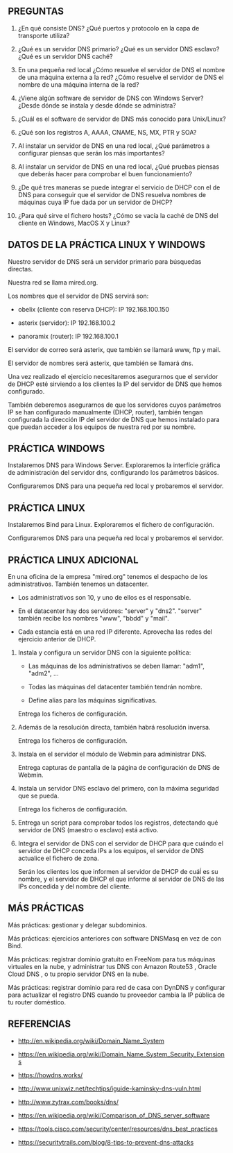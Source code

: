 PREGUNTAS
---------

 01. ¿En qué consiste DNS? ¿Qué puertos y protocolo en la capa de transporte utiliza?

 02. ¿Qué es un servidor DNS primario? ¿Qué es un servidor DNS esclavo? ¿Qué es un servidor DNS caché?

 03. En una pequeña red local ¿Cómo resuelve el servidor de DNS el nombre de una máquina externa a la red? ¿Cómo resuelve el servidor de DNS el nombre de una máquina interna de la red?

 04. ¿Viene algún software de servidor de DNS con Windows Server? ¿Desde dónde se instala y desde dónde se administra?

 05. ¿Cuál es el software de servidor de DNS más conocido para Unix/Linux?

 06. ¿Qué son los registros A, AAAA, CNAME, NS, MX, PTR y SOA?
 
 07. Al instalar un servidor de DNS en una red local, ¿Qué parámetros a configurar piensas que serán los más importantes?

 08. Al instalar un servidor de DNS en una red local, ¿Qué pruebas piensas que deberás hacer para comprobar el buen funcionamiento?

 09. ¿De qué tres maneras se puede integrar el servicio de DHCP con el de DNS para conseguir que el servidor de DNS resuelva nombres de máquinas cuya IP fue dada por un servidor de DHCP?

 10. ¿Para qué sirve el fichero hosts? ¿Cómo se vacía la caché de DNS del cliente en Windows, MacOS X y Linux?





DATOS DE LA PRÁCTICA LINUX Y WINDOWS
------------------------------------

Nuestro servidor de DNS será un servidor primario para búsquedas directas.

Nuestra red se llama mired.org.

Los nombres que el servidor de DNS servirá son:

  - obelix (cliente con reserva DHCP): IP 192.168.100.150

  - asterix (servidor): IP 192.168.100.2

  - panoramix (router): IP 192.168.100.1

El servidor de correo será asterix, que también se llamará www, ftp y mail.

El servidor de nombres será asterix, que también se llamará dns.

Una vez realizado el ejercicio necesitaremos asegurarnos que el servidor de DHCP esté sirviendo a los clientes la IP del servidor de DNS que hemos configurado.

También deberemos asegurarnos de que los servidores cuyos parámetros IP se han configurado manualmente (DHCP, router), también tengan configurada la dirección IP del servidor de DNS que hemos instalado para que puedan acceder a los equipos de nuestra red por su nombre.





PRÁCTICA WINDOWS
----------------

Instalaremos DNS para Windows Server. Exploraremos la interfície gráfica de administración del servidor dns, configurando los parámetros básicos.

Configuraremos DNS para una pequeña red local y probaremos el servidor.





PRÁCTICA LINUX
--------------

Instalaremos Bind para Linux. Exploraremos el fichero de configuración.

Configuraremos DNS para una pequeña red local y probaremos el servidor.





PRÁCTICA LINUX ADICIONAL
------------------------

En una oficina de la empresa "mired.org" tenemos el despacho de los administrativos. También tenemos un datacenter.

  - Los administrativos son 10, y uno de ellos es el responsable.

  - En el datacenter hay dos servidores: "server" y "dns2". "server" también recibe los nombres "www", "bbdd" y "mail".

  - Cada estancia está en una red IP diferente. Aprovecha las redes del ejercicio anterior de DHCP.

 01. Instala y configura un servidor DNS con la siguiente política:

     - Las máquinas de los administrativos se deben llamar: "adm1", "adm2", ...

     - Todas las máquinas del datacenter también tendrán nombre.

     - Define alias para las máquinas significativas.
     
     Entrega los ficheros de configuración.

 02. Además de la resolución directa, también habrá resolución inversa.

     Entrega los ficheros de configuración.
 
 03. Instala en el servidor el módulo de Webmin para administrar DNS.

     Entrega capturas de pantalla de la página de configuración de DNS de Webmin.

 04. Instala un servidor DNS esclavo del primero, con la máxima seguridad que se pueda.

     Entrega los ficheros de configuración.

 05. Entrega un script para comprobar todos los registros, detectando qué servidor de DNS (maestro o esclavo) está activo.
 
 06. Integra el servidor de DNS con el servidor de DHCP para que cuándo el servidor de DHCP conceda IPs a los equipos, el servidor de DNS actualice el fichero de zona.

     Serán los clientes los que informen al servidor de DHCP de cuáĺ es su nombre, y el servidor de DHCP el que informe al servidor de DNS de las IPs concedida y del nombre del cliente.





MÁS PRÁCTICAS
-------------

Más prácticas: gestionar y delegar subdominios.

Más prácticas: ejercicios anteriores con software DNSMasq en vez de con Bind.

Más prácticas: registrar dominio gratuito en FreeNom para tus máquinas virtuales en la nube, y administrar tus DNS con Amazon Route53 , Oracle Cloud DNS , o tu propio servidor DNS en la nube.

Más prácticas: registrar dominio para red de casa con DynDNS y configurar para actualizar el registro DNS cuando tu proveedor cambia la IP pública de tu router doméstico.





REFERENCIAS
-----------

  - <http://en.wikipedia.org/wiki/Domain_Name_System>

  - <https://en.wikipedia.org/wiki/Domain_Name_System_Security_Extensions>

  - <https://howdns.works/>

  - <http://www.unixwiz.net/techtips/iguide-kaminsky-dns-vuln.html>

  - <http://www.zytrax.com/books/dns/>
  
  - <https://en.wikipedia.org/wiki/Comparison_of_DNS_server_software>

  - <https://tools.cisco.com/security/center/resources/dns_best_practices>

  - <https://securitytrails.com/blog/8-tips-to-prevent-dns-attacks>
